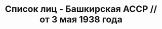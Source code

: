 ---
title: Список лиц - Башкирская АССР // от 3 мая 1938 года
description: РГАСПИ, ф.17, оп.171, дело 416, лист 306
images:
- /disk/pictures/v08/17-171-416-306.jpg
- /disk/pictures/v08/17-171-416-307.jpg
- /disk/pictures/v08/17-171-416-308.jpg
- /disk/pictures/v08/17-171-416-309.jpg
- /disk/pictures/v08/17-171-416-310.jpg
- /disk/pictures/v08/17-171-416-311.jpg
---